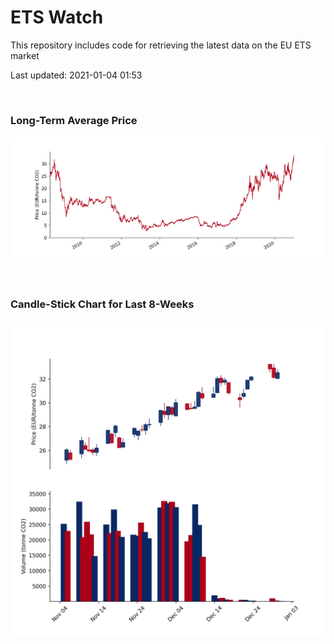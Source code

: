 # ETS Watch

This repository includes code for retrieving the latest data on the EU ETS market

Last updated: 2021-01-04 01:53

<br>

### Long-Term Average Price

![Long-term average](img/long_term_avg.png)

<br>

### Candle-Stick Chart for Last 8-Weeks

![Open, High, Low, Close & Volume](img/ohlc_vol.png)
